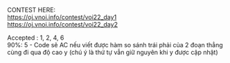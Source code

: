 CONTEST HERE:<br/>
https://oj.vnoi.info/contest/voi22_day1<br/>
https://oj.vnoi.info/contest/voi22_day2

Accepted : 1, 2, 4, 6<br/>
90%: 5 - Code sẽ AC nếu viết được hàm so sánh trái phải của 2 đoạn thẳng cùng đi qua độ cao y (chú ý là thứ tự vẫn giữ nguyên khi y được cập nhật)
